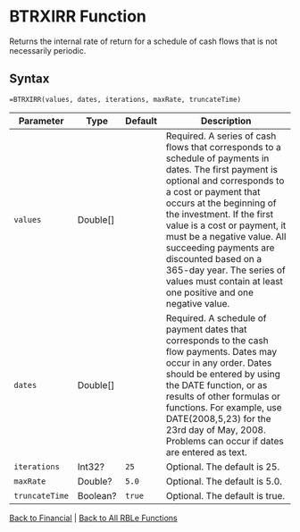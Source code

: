 # BTRXIRR Function

Returns the internal rate of return for a schedule of cash flows that is not necessarily periodic.

## Syntax

```excel
=BTRXIRR(values, dates, iterations, maxRate, truncateTime)
```

Parameter | Type | Default | Description
---|---|---|---
`values` | Double[] |  | Required. A series of cash flows that corresponds to a schedule of payments in dates. The first payment is optional and corresponds to a cost or payment that occurs at the beginning of the investment. If the first value is a cost or payment, it must be a negative value. All succeeding payments are discounted based on a 365-day year. The series of values must contain at least one positive and one negative value.
`dates` | Double[] |  | Required. A schedule of payment dates that corresponds to the cash flow payments. Dates may occur in any order. Dates should be entered by using the DATE function, or as results of other formulas or functions. For example, use DATE(2008,5,23) for the 23rd day of May, 2008. Problems can occur if dates are entered as text.
`iterations` | Int32? | `25` | Optional. The default is 25.
`maxRate` | Double? | `5.0` | Optional. The default is 5.0.
`truncateTime` | Boolean? | `true` | Optional. The default is true.

[Back to Financial](Readme.md) | [Back to All RBLe Functions](/RBLe/RBLe.md#function-documentation)